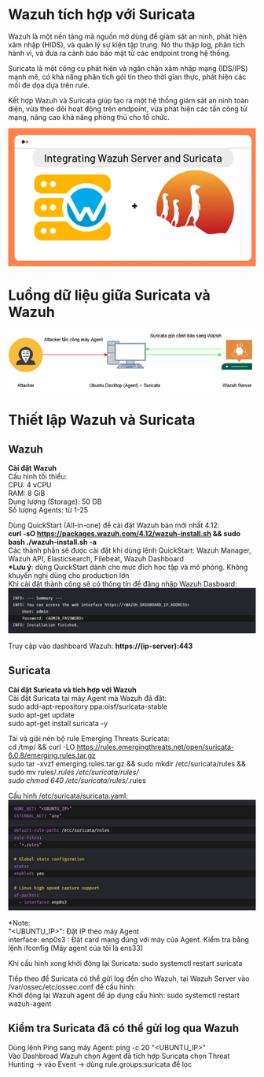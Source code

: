 # Wazuh tích hợp với Suricata
Wazuh là một nền tảng mã nguồn mở dùng để giám sát an ninh, phát hiện xâm nhập (HIDS), và quản lý sự kiện tập trung. Nó thu thập log, phân tích hành vi, và đưa ra cảnh báo bảo mật từ các endpoint trong hệ thống.

Suricata là một công cụ phát hiện và ngăn chặn xâm nhập mạng (IDS/IPS) mạnh mẽ, có khả năng phân tích gói tin theo thời gian thực, phát hiện các mối đe dọa dựa trên rule.

Kết hợp Wazuh và Suricata giúp tạo ra một hệ thống giám sát an ninh toàn diện, vừa theo dõi hoạt động trên endpoint, vừa phát hiện các tấn công từ mạng, nâng cao khả năng phòng thủ cho tổ chức.

![Wazuh + Suricata](Image/integrate-wazuh-with-suricata.jpg)
  
# Luồng dữ liệu giữa Suricata và Wazuh
![Flow Wazuh và Suricata](Image/Wazuh-Suricata-Diagram.jpg)
  
# Thiết lập Wazuh và Suricata
## Wazuh
__Cài đặt Wazuh__  
Cấu hình tối thiểu:  
CPU: 4 vCPU  
RAM: 8 GiB  
Dung lượng (Storage): 50 GB  
Số lượng Agents: từ 1-25  
  
Dùng QuickStart (All-in-one) để cài đặt Wazuh bản mới nhất 4.12:  
__curl -sO https://packages.wazuh.com/4.12/wazuh-install.sh && sudo bash ./wazuh-install.sh -a__  
Các thành phần sẽ được cài đặt khi dùng lệnh QuickStart: Wazuh Manager, Wazuh API, Elasticsearch, Filebeat, Wazuh Dashboard  
__*Lưu ý__: dùng QuickStart dành cho mục đích học tập và mô phỏng. Không khuyến nghị dùng cho production lớn  
Khi cài đặt thành công sẽ có thông tin để đăng nhập Wazuh Dasboard:  
![Intall thành công Wazuh](Image/installwazuh-success.png)  

    
Truy cập vào dashboard Wazuh: __https://(ip-server):443__  
  
## Suricata  
__Cài đặt Suricata và tích hợp với Wazuh__  
Cài đặt Suricata tại máy Agent mà Wazuh đã đặt:  
sudo add-apt-repository ppa:oisf/suricata-stable  
sudo apt-get update  
sudo apt-get install suricata -y  

Tải và giải nén bộ rule Emerging Threats Suricata:  
cd /tmp/ && curl -LO https://rules.emergingthreats.net/open/suricata-6.0.8/emerging.rules.tar.gz  
sudo tar -xvzf emerging.rules.tar.gz && sudo mkdir /etc/suricata/rules && sudo mv rules/*.rules /etc/suricata/rules/  
sudo chmod 640 /etc/suricata/rules/*.rules  

Cấu hình /etc/suricata/suricata.yaml:  
![Config Suricata](Image/ConfigSuricatayaml.png)  

*Note:  
"<UBUNTU_IP>": Đặt IP theo máy Agent  
interface: enp0s3 : Đặt card mạng đúng với máy của Agent. Kiểm tra bằng lệnh ifconfig (Máy agent của tôi là ens33)

Khi cấu hình xong khởi động lại Suricata: sudo systemctl restart suricata  
  
Tiếp theo để Suricata có thể gửi log đến cho Wazuh, tại Wazuh Server vào /var/ossec/etc/ossec.conf để cấu hình:  
Khởi động lại Wazuh agent để áp dụng cấu hình: sudo systemctl restart wazuh-agent  
  
## Kiểm tra Suricata đã có thể gửi log qua Wazuh
Dùng lệnh Ping sang máy Agent: ping -c 20 "<UBUNTU_IP>"  
Vào Dashbroad Wazuh chọn Agent đã tích hợp Suricata chọn Threat Hunting -> vào Event -> dùng rule.groups:suricata để lọc  
